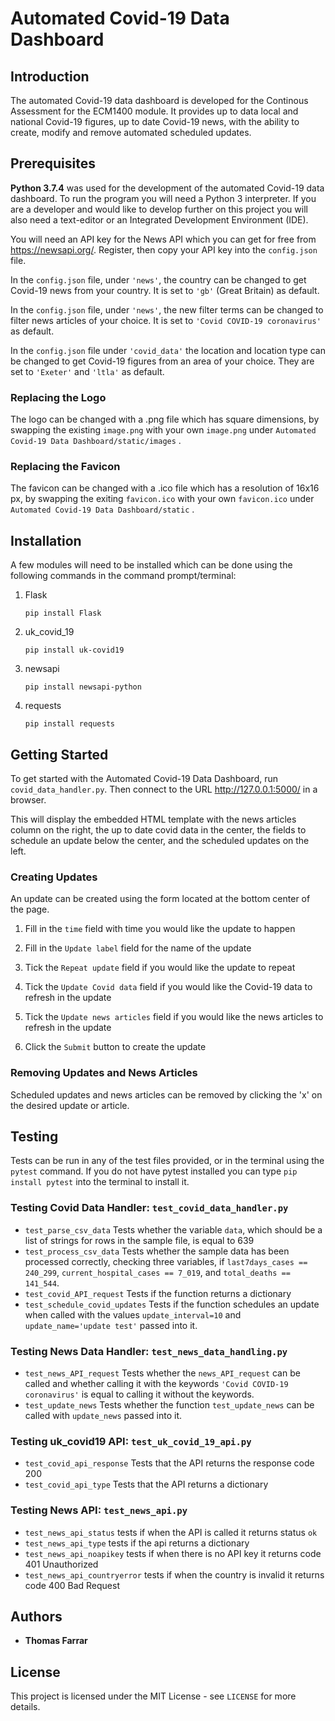 
# Automated Covid-19 Data Dashboard
## Introduction
The automated Covid-19 data dashboard is developed for the Continous Assessment for the ECM1400 module.  It provides up to data local and national Covid-19 figures, up to date Covid-19 news, with the ability to create, modify and remove automated scheduled updates. 
## Prerequisites
**Python 3.7.4** was used for the development of the automated Covid-19 data dashboard. To run the program you will need a Python 3 interpreter. If you are a developer and would like to develop further on this project you will also need a text-editor or an Integrated Development Environment (IDE).

You will need an API key for the News API which you can get for free from https://newsapi.org/. Register, then copy your API key into the ```config.json``` file.

In the ```config.json``` file, under ```'news'```, the country can be changed to get Covid-19 news from your country. It is set to ```'gb'``` (Great Britain) as default.

In the ```config.json``` file, under ```'news'```, the new filter terms can be changed to filter news articles of your choice. It is set to ```'Covid COVID-19 coronavirus'``` as default.

In the ```config.json``` file under ```'covid_data'``` the location and location type can be changed to get Covid-19 figures from an area of your choice. They are set to ```'Exeter'``` and ```'ltla'``` as default.

### Replacing the Logo
The logo can be changed with a .png file which has square dimensions, by swapping the existing ```image.png``` with your own ```image.png``` under ```Automated Covid-19 Data Dashboard/static/images``` .
### Replacing the Favicon
The favicon can be changed with a .ico file which has a resolution of 16x16 px, by swapping the exiting ```favicon.ico``` with your own ```favicon.ico``` under ```Automated Covid-19 Data Dashboard/static``` .
## Installation
A few modules will need to be installed which can be done using the following commands in the command prompt/terminal:
1. Flask
    ```
    pip install Flask
    ```
2. uk_covid_19
    ```
    pip install uk-covid19
    ```
3. newsapi
    ```
    pip install newsapi-python
    ```
4. requests
    ```
    pip install requests
    ```
## Getting Started
To get started with the Automated Covid-19 Data Dashboard, run ```covid_data_handler.py```. Then connect to the URL http://127.0.0.1:5000/ in a browser. 

This will display the embedded HTML template with the news articles column on the right, the up to date covid data in the center, the fields to schedule an update below the center, and the scheduled updates on the left.
### Creating Updates
An update can be created using the form located at the bottom center of the page.
1. Fill in the ```time``` field with time you would like the update to happen

2. Fill in the ```Update label``` field for the name of the update

3. Tick the ```Repeat update``` field if you would like the update to repeat

4. Tick the ```Update Covid data``` field if you would like the Covid-19 data to refresh in the update

5. Tick the ```Update news articles``` field if you would like the news articles to refresh in the update

6. Click the ```Submit``` button to create the update
### Removing Updates and News Articles
Scheduled updates and news articles can be removed by clicking the 'x' on the desired update or article.
## Testing
Tests can be run in any of the test files provided, or in the terminal using the ```pytest``` command. If you do not have pytest installed you can type ```pip install pytest``` into the terminal to install it.
### Testing Covid Data Handler: ```test_covid_data_handler.py```
* ```test_parse_csv_data``` Tests whether the variable ```data```, which should be a list of strings for rows in the sample file, is equal to 639
* ```test_process_csv_data``` Tests whether the sample data has been processed correctly, checking three variables, if ```last7days_cases == 240_299```, ```current_hospital_cases == 7_019```, and ```total_deaths == 141_544```.
* ```test_covid_API_request``` Tests if the function returns a dictionary
* ```test_schedule_covid_updates``` Tests if the function schedules an update when called with the values ```update_interval=10``` and ```update_name='update test'``` passed into it.
### Testing News Data Handler: ```test_news_data_handling.py```
* ```test_news_API_request``` Tests whether the ```news_API_request``` can be called and whether calling it with the keywords ```'Covid COVID-19 coronavirus'``` is equal to calling it without the keywords.
* ```test_update_news``` Tests whether the function ```test_update_news``` can be called with ```update_news``` passed into it.
### Testing uk_covid19 API: ```test_uk_covid_19_api.py```
* ```test_covid_api_response``` Tests that the API returns the response code 200
* ```test_covid_api_type``` Tests that the API returns a dictionary
### Testing News API: ```test_news_api.py```
* ```test_news_api_status``` tests if when the API is called it returns status ```ok```
* ```test_news_api_type``` tests if the api returns a dictionary
* ```test_news_api_noapikey``` tests if when there is no API key it returns code 401 Unauthorized
* ```test_news_api_countryerror``` tests if when the country is invalid it returns code 400 Bad Request
## Authors
* **Thomas Farrar**
## License
This project is licensed under the MIT License - see ```LICENSE``` for more details.